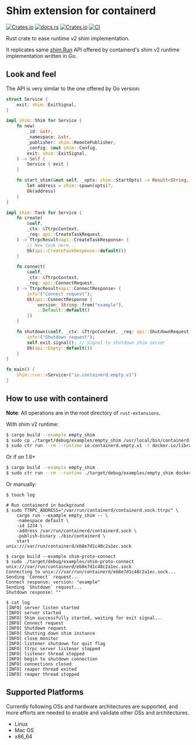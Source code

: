# Shim extension for containerd

[![Crates.io](https://img.shields.io/crates/v/containerd-shim)](https://crates.io/crates/containerd-shim)
[![docs.rs](https://img.shields.io/docsrs/containerd-shim)](https://docs.rs/containerd-shim/latest/containerd-shim/)
[![Crates.io](https://img.shields.io/crates/l/containerd-shim)](https://github.com/containerd/rust-extensions/blob/main/LICENSE)
[![CI](https://github.com/mxpv/shim-rs/actions/workflows/ci.yml/badge.svg?branch=main)](https://github.com/mxpv/shim-rs/actions/workflows/ci.yml)

Rust crate to ease runtime v2 shim implementation.

It replicates same [shim.Run](https://github.com/containerd/containerd/blob/dbef1d56d7ebc05bc4553d72c419ed5ce025b05d/runtime/v2/example/cmd/main.go)
API offered by containerd's shim v2 runtime implementation written in Go.

## Look and feel

The API is very similar to the one offered by Go version:

```rust
struct Service {
    exit: shim::ExitSignal,
}

impl shim::Shim for Service {
    fn new(
        _id: &str,
        _namespace: &str,
        _publisher: shim::RemotePublisher,
        _config: &mut shim::Config,
        exit: shim::ExitSignal,
    ) -> Self {
        Service { exit }
    }

    fn start_shim(&mut self, _opts: shim::StartOpts) -> Result<String, Box<dyn Error>> {
        let address = shim::spawn(opts)?;
        Ok(address)
    }
}

impl shim::Task for Service {
    fn create(
        &self,
        _ctx: &TtrpcContext,
        _req: api::CreateTaskRequest,
    ) -> TtrpcResult<api::CreateTaskResponse> {
        // New task nere...
        Ok(api::CreateTaskResponse::default())
    }

    fn connect(
        &self,
        _ctx: &TtrpcContext,
        _req: api::ConnectRequest,
    ) -> TtrpcResult<api::ConnectResponse> {
        info!("Connect request");
        Ok(api::ConnectResponse {
            version: String::from("example"),
            ..Default::default()
        })
    }

    fn shutdown(&self, _ctx: &TtrpcContext, _req: api::ShutdownRequest) -> TtrpcResult<api::Empty> {
        info!("Shutdown request");
        self.exit.signal(); // Signal to shutdown shim server
        Ok(api::Empty::default())
    }
}

fn main() {
    shim::run::<Service>("io.containerd.empty.v1")
}

```

## How to use with containerd

**Note**: All operations are in the root directory of `rust-extensions`.

With shim v2 runtime:

```bash
$ cargo build --example empty_shim
$ sudo cp ./target/debug/examples/empty_shim /usr/local/bin/containerd-shim-empty-v1
$ sudo ctr run --rm --runtime io.containerd.empty.v1 -t docker.io/library/hello-world:latest hello
```

Or if on 1.6+

```bash
$ cargo build --example empty_shim
$ sudo ctr run --rm --runtime ./target/debug/examples/empty_shim docker.io/library/hello-world:latest hello
```

Or manually:

```
$ touch log

# Run containerd in background
$ sudo TTRPC_ADDRESS="/var/run/containerd/containerd.sock.ttrpc" \
    cargo run --example empty_shim -- \
    -namespace default \
    -id 1234 \
    -address /var/run/containerd/containerd.sock \
    -publish-binary ./bin/containerd \
    start
unix:///var/run/containerd/eb8e7d1c48c2a1ec.sock

$ cargo build --example shim-proto-connect
$ sudo ./target/debug/examples/shim-proto-connect unix:///var/run/containerd/eb8e7d1c48c2a1ec.sock
Connecting to unix:///var/run/containerd/eb8e7d1c48c2a1ec.sock...
Sending `Connect` request...
Connect response: version: "example"
Sending `Shutdown` request...
Shutdown response: ""

$ cat log
[INFO] server listen started
[INFO] server started
[INFO] Shim successfully started, waiting for exit signal...
[INFO] Connect request
[INFO] Shutdown request
[INFO] Shutting down shim instance
[INFO] close monitor
[INFO] listener shutdown for quit flag
[INFO] ttrpc server listener stopped
[INFO] listener thread stopped
[INFO] begin to shutdown connection
[INFO] connections closed
[INFO] reaper thread exited
[INFO] reaper thread stopped
```

## Supported Platforms
Currently following OSs and hardware architectures are supported, and more efforts are needed to enable and validate other OSs and architectures.
- Linux
- Mac OS
- x86_64
